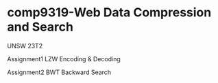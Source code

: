 # comp9319-Web Data Compression and Search
 
 UNSW 23T2
 
 Assignment1 LZW Encoding & Decoding
 
 Assignment2 BWT Backward Search
